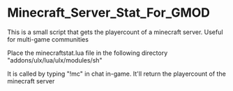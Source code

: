 # Minecraft_Server_Stat_For_GMOD
This is a small script that gets the playercount of a minecraft server. Useful for multi-game communities


Place the minecraftstat.lua file in the following directory "addons/ulx/lua/ulx/modules/sh"

It is called by typing "!mc" in chat in-game. It'll return the playercount of the minecraft server
